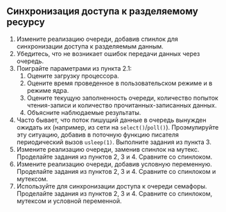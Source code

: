 ## Синхронизация доступа к разделяемому ресурсу

1. Измените реализацию очереди, добавив спинлок для синхронизации доступа к разделяемым данным.
2. Убедитесь, что не возникает ошибок передачи данных через очередь.
3. Поиграйте параметрами из пункта 2.1:
	1. Оцените загрузку процессора.
	2. Оцените время проведенное в пользовательском режиме и в режиме ядра.
	3. Оцените текущую заполненность очереди, количество попыток чтения-записи и количество прочитанных-записанных данных.
	4. Объясните наблюдаемые результаты.
4. Часто бывает, что поток пишущий данные в очередь вынужден ожидать их (например, из сети на `select()`/`poll()`). Проэмулируйте эту ситуацию, добавив в поточную функцию писателя периодический вызов `usleep(1)`. Выполните задания из пункта 3.
5. Измените реализацию очереди, заменив спинлок на мутекс. Проделайте задания из пунктов 2, 3 и 4. Сравните со спинлоком.
6. Измените реализацию очереди, добавив условную переменную. Проделайте задания из пунктов 2, 3 и 4. Сравните со спинлоком и мутексом.
7. Используйте для синхронизации доступа к очереди семафоры. Проделайте задания из пунктов 2, 3 и 4. Сравните со спинлоком, мутексом и условной переменной.

